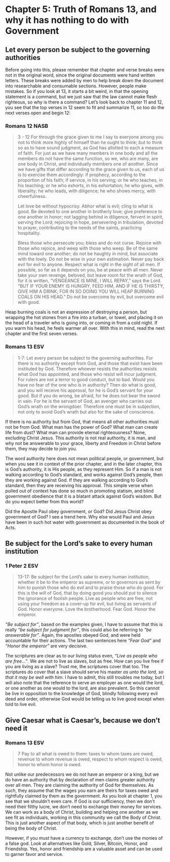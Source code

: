 # Chapter 5: Truth of Romans 13, and why it has nothing to do with Government 

## Let every person be subject to the governing authorities

Before going into this, please remember that chapter and verse breaks were not in the original word, since the original documents were hand written letters. These breaks were added by men to help break down the document into researchable and consumable sections. However, people make mistakes. So if you look at 13, it starts a bit weird, in that the opening statement is a command, but we just saw that the law cannot make flesh righteous, so why is there a command? Let’s look back to chapter 11 and 12, you see that the top verses in 12 seem to fit and summarize 11, so too do the next verses open and begin 12:

### Romans 12 NASB
>3 - 12 For through the grace given to me I say to everyone among you not to think more highly of himself than he ought to think; but to think so as to have sound judgment, as God has allotted to each a measure of faith. For just as we have many members in one body and all the members do not have the same function, so we, who are many, are one body in Christ, and individually members one of another. Since we have gifts that differ according to the grace given to us, each of us is to exercise them accordingly: if prophecy, according to the proportion of his faith; if service, in his serving; or he who teaches, in his teaching; or he who exhorts, in his exhortation; he who gives, with liberality; he who leads, with diligence; he who shows mercy, with cheerfulness.
> 
> Let love be without hypocrisy. Abhor what is evil; cling to what is good. Be devoted to one another in brotherly love; give preference to one another in honor; not lagging behind in diligence, fervent in spirit, serving the Lord; rejoicing in hope, persevering in tribulation, devoted to prayer, contributing to the needs of the saints, practicing hospitality.
> 
> Bless those who persecute you; bless and do not curse. Rejoice with those who rejoice, and weep with those who weep. Be of the same mind toward one another; do not be haughty in mind, but associate with the lowly. Do not be wise in your own estimation. Never pay back evil for evil to anyone. Respect what is right in the sight of all men. If possible, so far as it depends on you, be at peace with all men. Never take your own revenge, beloved, but leave room for the wrath of God, for it is written, “VENGEANCE IS MINE, I WILL REPAY,” says the Lord. “BUT IF YOUR ENEMY IS HUNGRY, FEED HIM, AND IF HE IS THIRSTY, GIVE HIM A DRINK; FOR IN SO DOING YOU WILL HEAP BURNING COALS ON HIS HEAD.” Do not be overcome by evil, but overcome evil with good.

Heap burning coals is not an expression of destroying a person, but wrapping the hot stones from a fire into a turban, or towel, and placing it on the head of a traveler who is going into, or coming in from a cold night. If you warm his head, he feels warmer all over. With this in mind, read the next chapter and the first seven verses.

### Romans 13 ESV
> 1-7: Let every person be subject to the governing authorities. For there is no authority except from God, and those that exist have been instituted by God. Therefore whoever resists the authorities resists what God has appointed, and those who resist will incur judgment. For rulers are not a terror to good conduct, but to bad. Would you have no fear of the one who is in authority? Then do what is good, and you will receive his approval, for he is God’s servant for your good. But if you do wrong, be afraid, for he does not bear the sword in vain. For he is the servant of God, an avenger who carries out God’s wrath on the wrongdoer. Therefore one must be in subjection, not only to avoid God’s wrath but also for the sake of conscience.
 
If there is no authority but from God, that means all other authorities must not be from God. What man has the power of God? What man can create life from dust? What man can provide eternal righteousness? None, excluding Christ Jesus. This authority is not real authority, it is man, and why not be answerable to your grace, liberty and Freedom in Christ before them, they may decide to join you.

The word authority here does not mean political people, or government, but when you see it in context of the prior chapter, and in the later chapter, this is God’s authority, it is His people, as they represent Him. So if a man is not walking according to God’s standard, and works against God’s people, then they are working against God. If they are walking according to God’s standard, then they are receiving his approval. This simple verse when pulled out of context has done so much in promoting statism, and blind government obedience that it is a blatant attack against God’s wisdom. But do you expect better from this world?

Did the Apostle Paul obey government, or God? Did Jesus Christ obey government of God? I see a trend here. Why else would Paul and Jesus have been in such hot water with government as documented in the book of Acts.

## Be subject for the Lord’s sake to every human institution
### 1 Peter 2 ESV
>13-17: Be subject for the Lord’s sake to every human institution, whether it be to the emperor as supreme, or to governors as sent by him to punish those who do evil and to praise those who do good. For this is the will of God, that by doing good you should put to silence the ignorance of foolish people. Live as people who are free, not using your freedom as a cover-up for evil, but living as servants of God. Honor everyone. Love the brotherhood. Fear God. Honor the emperor.

*“Be subject for”*, based on the examples given, I have to assume that this is really *“be subject for judgment for”*, this could also be referring to *“be answerable for”*. Again, the apostles obeyed God, and were held accountable for their actions. The last two sentences here *“Fear God”* and *“Honor the emperor”* are very decisive.

The scriptures are clear as to our living status even, *“Live as people who are free…”*. We are not to live as slaves, but as free. How can you live free if you are living as a slave? Trust me, the scriptures cover that too. The scriptures do cover that a slave should serve his master *as unto the lord, so that it may be well with him*. I have to admit, this still troubles me today, but I will also note that the reference to serve an employer as one would the lord, or one another as one would to the lord, are also prevalent. So this cannot be live in opposition to the knowledge of God, blindly following every evil deed and order, otherwise God would be telling us to live good except when told to live evil.

## Give Caesar what is Caesar’s, because we don’t need it
### Romans 13 ESV
>7 Pay to all what is owed to them: taxes to whom taxes are owed, revenue to whom revenue is owed, respect to whom respect is owed, honor to whom honor is owed.

Not unlike our predecessors we do not have an emperor or a king, but we do have an authority that by declaration of men claims greater authority over all men. They are claiming the authority of God for themselves. As such, they assume that the wages you earn are theirs for taxes owed and rightfully claimed by them as the government. As you look at chapter 1, you see that we shouldn’t even care. If God is our sufficiency, then we don’t need their filthy lucre, we don’t need to exchange their money for services. We can work as a body of Christ, building and helping one another as we see fit as individuals, working in this community we call the Body of Christ. This is just another aspect of that body, which is just another benefit of being the body of Christ.

However, if you must have a currency to exchange, don’t use the monies of a false god. Look at alternatives like Gold, Silver, Bitcoin, Honor, and Friendship. Yes, honor and friendship are a valuable asset and can be used to garner favor and service.
